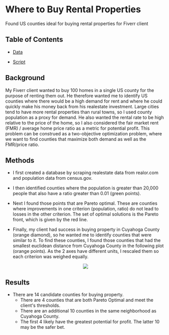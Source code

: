 # Where to Buy Rental Properties
Found US counties ideal for buying rental properties for Fiverr client  

## Table of Contents

* [Data](https://github.com/colinmichaellynch/Fiverr-Projects/blob/main/Where%20to%20Buy%20Rental%20Properties/CountyInfo.csv)

* [Script](https://github.com/colinmichaellynch/Fiverr-Projects/blob/main/Where%20to%20Buy%20Rental%20Properties/paretoOptimization.R)

## Background

My Fiverr client wanted to buy 100 homes in a single US county for the purpose of renting them out. He therefore wanted me to identify US counties where there would be a high demand for rent and where he could quickly make his money back from his realestate investment. Large cities tend to have more rental properties than rural towns, so I used county population as a proxy for demand. He also wanted the rental rate to be high relative to the price of the home, so I also considered the fair market rent (FMR) / average home price ratio as a metric for potential profit. This problem can be construed as a two-objective optimization problem, where we want to find counties that maximize both demand as well as the FMR/price ratio. 

## Methods 

* I first created a database by scraping realestate data from realor.com and population data from census.gov. 

* I then identified counties where the population is greater than 20,000 people that also have a ratio greater than 0.01 (green points). 

* Next I found those points that are Pareto optimal. These are counties where improvements in one criterion (population, ratio) do not lead to losses in the other criterion. The set of optimal solutions is the Pareto front, which is given by the red line. 

* Finally, my client had success in buying property in Cuyahoga County (orange diamond), so he wanted me to identify counties that were similar to it. To find these counties, I found those counties that had the smallest euclidean distance from Cuyahoga County in the following plot (orange points). As the 2 axes have different units, I rescaled them so each criterion was weighed equally. 

<p align="center">
  <img src=https://user-images.githubusercontent.com/61156429/212129404-4fb64ff6-58b3-4d64-9e9f-202628315aac.png>
</p>

## Results

* There are 14 candidate counties for buying property. 
   - There are 4 counties that are both Pareto Optimal and meet the client's thresholds. 
   - There are an additional 10 counties in the same neighborhood as Cuyahoga County. 
   - The first 4 likely have the greatest potential for profit. The latter 10 may be the safer bet. 
